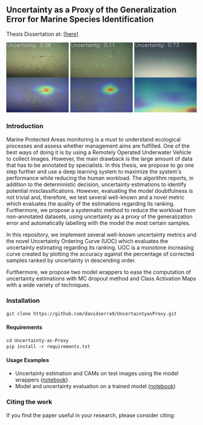 ## Uncertainty as a Proxy of the Generalization Error for Marine Species Identification

Thesis Dissertation at: [[here](imgs/UncertaintyProxy.pdf)]

![example](imgs/example.jpg)

### Introduction

Marine Protected Areas monitoring is a must to understand ecological processes and assess whether management aims are
fulfilled. One of the best ways of doing it is by using a Remotely Operated Underwater Vehicle to collect images.
However, the main drawback is the large amount of data that has to be annotated by specialists. In this thesis, we
propose to go one step further and use a deep learning system to maximize the system's performance while reducing the
human workload. The algorithm reports, in addition to the deterministic decision, uncertainty estimations to identify
potential misclassifications. However, evaluating the model doubtfulness is not trivial and, therefore, we test several
well-known and a novel metric which evaluates the quality of the estimations regarding its ranking. Furthermore, we
propose a systematic method to reduce the workload from non-annotated datasets, using uncertainty as a proxy of the
generalization error and automatically labelling with the model the most certain samples.

In this repository, we implement several well-known uncertainty metrics and the novel Uncertainty Ordering Curve (UOC)
which evaluates the uncertainty estimating regarding its ranking. UOC is a monotone increasing curve created by plotting the
accuracy against the percentage of corrected samples ranked by uncertainty in descending order.

Furthermore, we propose two model wrappers to ease the computation of uncertainty estimations with MC dropout method and Class
Activation Maps with a wide variety of techniques.

### Installation
```commandline
git clone https://github.com/davidserra9/UncertaintyasProxy.git
```

#### Requirements
```commandline
cd Uncertainty-as-Proxy
pip install -r requirements.txt
```

#### Usage Examples

- Uncertainty estimation and CAMs on test images using the model wrappers ([notebook](examples/wrappers_inference.ipynb)).
- Model and uncertainty evaluation on a trained model ([notebook](examples/evaluation.ipynb))

### Citing the work
If you find the paper useful in your research, please consider citing:

```
```







